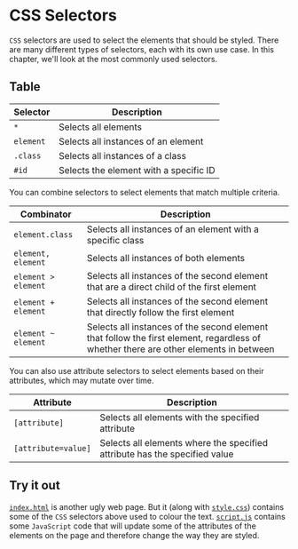 # CSS Selectors

`CSS` selectors are used to select the elements that should be styled.
There are many different types of selectors, each with its own use case.
In this chapter, we'll look at the most commonly used selectors.

## Table

| Selector  | Description                            |
| --------- | -------------------------------------- |
| `*`       | Selects all elements                   |
| `element` | Selects all instances of an element    |
| `.class`  | Selects all instances of a class       |
| `#id`     | Selects the element with a specific ID |

You can combine selectors to select elements that match multiple criteria.

| Combinator          | Description                                                                                                                          |
| ------------------- | ------------------------------------------------------------------------------------------------------------------------------------ |
| `element.class`     | Selects all instances of an element with a specific class                                                                            |
| `element, element`  | Selects all instances of both elements                                                                                               |
| `element > element` | Selects all instances of the second element that are a direct child of the first element                                             |
| `element + element` | Selects all instances of the second element that directly follow the first element                                                   |
| `element ~ element` | Selects all instances of the second element that follow the first element, regardless of whether there are other elements in between |

You can also use attribute selectors to select elements based on their attributes, which may mutate over time.

| Attribute           | Description                                                                |
| ------------------- | -------------------------------------------------------------------------- |
| `[attribute]`       | Selects all elements with the specified attribute                          |
| `[attribute=value]` | Selects all elements where the specified attribute has the specified value |

## Try it out

[`index.html`](./index.html) is another ugly web page.
But it (along with [`style.css`](./style.css)) contains some of the `CSS` selectors above used to colour the text.
[`script.js`](./script.js) contains some `JavaScript` code that will update some of the attributes of the elements on the page and therefore change the way they are styled.
